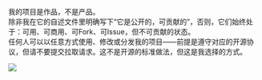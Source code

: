 我的项目是作品，不是产品。  
除非我在它的自述文件里明确写下“它是公开的，可贡献的”，否则，它们始终处于：可用、可商用、可Fork、可Issue，但不可贡献的状态。  
任何人可以以任意方式使用、修改或分发我的项目——前提是遵守对应的开源协议，但请不要提交拉取请求。这不是开源的标准做法，但这是我选择的方式。

<img src="https://skillicons.dev/icons?i=html,css,js,c,php,nginx,python,golang,aws,gcp,azure,vue,nodejs,git,docker,vim&theme=light&perline=8"/>
